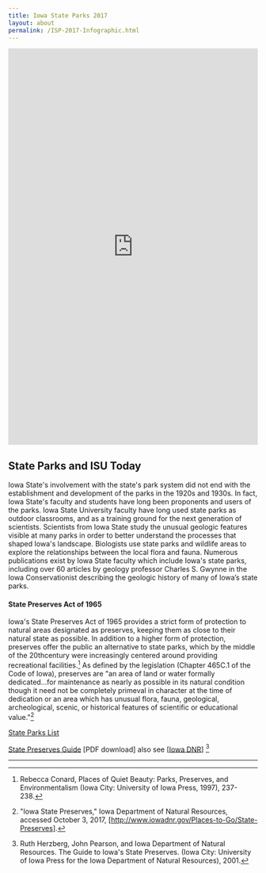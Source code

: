 ```yaml
---
title: Iowa State Parks 2017
layout: about
permalink: /ISP-2017-Infographic.html
---
```


<html>
<body>
<!-- Your script tags should be placed before the closing body tag. -->
<link rel="stylesheet" href="https://cdn.knightlab.com/libs/storymapjs/latest/css/storymap.css">
<script type="text/javascript" src="https://cdn.knightlab.com/libs/storymapjs/latest/js/storymap-min.js"></script>

<script>
// storymap_data can be an URL or a Javascript object
var storymap_data = var storymap_data = '/static/demo/demo.json';

// certain settings must be passed within a separate options object
// var storymap_options = {};

// var storymap = new KLStoryMap.StoryMap('mapdiv', storymap_data, storymap_options);
// window.onresize = function(event) {
//    storymap.updateDisplay(); // this isn't automatic
// }
</script>
<iframe src="https://uploads.knightlab.com/storymapjs/85c4cee1f88355a2af7ddd934ef5ee15/iowa-state-parks-2017/index.html" frameborder="0" width="100%" height="800" flush-top="0" padding-top="0"></iframe>
</body>
</html>


## State Parks and ISU Today
Iowa State's involvement with the state's park system did not end with the establishment and development of the parks in the 1920s and 1930s. In fact, Iowa State's faculty and students have long been proponents and users of the parks. Iowa State University faculty have long used state parks as outdoor classrooms, and as a training ground for the next generation of scientists. Scientists from Iowa State study the unusual geologic features visible at many parks in order to better understand the processes that shaped Iowa's landscape. Biologists use state parks and wildlife areas to explore the relationships between the local flora and fauna. Numerous publications exist by Iowa State faculty which include Iowa's state parks, including over 60 articles by geology professor Charles S. Gwynne in the Iowa Conservationist describing the geologic history of many of Iowa’s state parks.

 

#### State Preserves Act of 1965
Iowa's State Preserves Act of 1965 provides a strict form of protection to natural areas designated as preserves, keeping them as close to their natural state as possible. In addition to a higher form of protection, preserves offer the public an alternative to state parks, which by the middle of the 20thcentury were increasingly centered around providing recreational facilities.[^1] As defined by the legislation (Chapter 465C.1 of the Code of Iowa), preserves are "an area of land or water formally dedicated...for maintenance as nearly as possible in its natural condition though it need not be completely primeval in character at the time of dedication or an area which has unusual flora, fauna, geological, archeological, scenic, or historical features of scientific or educational value."[^2]

[State Parks List](http://www.iowadnr.gov/Places-to-Go/State-Preserves)

[State Preserves Guide](http://www.iowadnr.gov/portals/idnr/uploads/preserves/preservesguide.pdf?amp;tabid=944) [PDF download] also see [[Iowa DNR](http://www.iowadnr.gov/Places-to-Go/State-Preserves)] [^3]

***
[^1]:  Rebecca Conard, Places of Quiet Beauty: Parks, Preserves, and Environmentalism (Iowa City: University of Iowa Press, 1997), 237-238.

[^2]:  "Iowa State Preserves," Iowa Department of Natural Resources, accessed October 3, 2017, [http://www.iowadnr.gov/Places-to-Go/State-Preserves].

[^3]:  Ruth Herzberg, John Pearson, and Iowa Department of Natural Resources. The Guide to Iowa's State Preserves. (Iowa City: University of Iowa Press for the Iowa Department of Natural Resources), 2001.